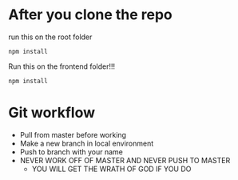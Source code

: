 # After you clone the repo
run this on the root folder
```
npm install
```

Run this on the frontend folder!!!
```
npm install
```

# Git workflow
- Pull from master before working
- Make a new branch in local environment
- Push to branch with your name
- NEVER WORK OFF OF MASTER AND NEVER PUSH TO MASTER 
  - YOU WILL GET THE WRATH OF GOD IF YOU DO
